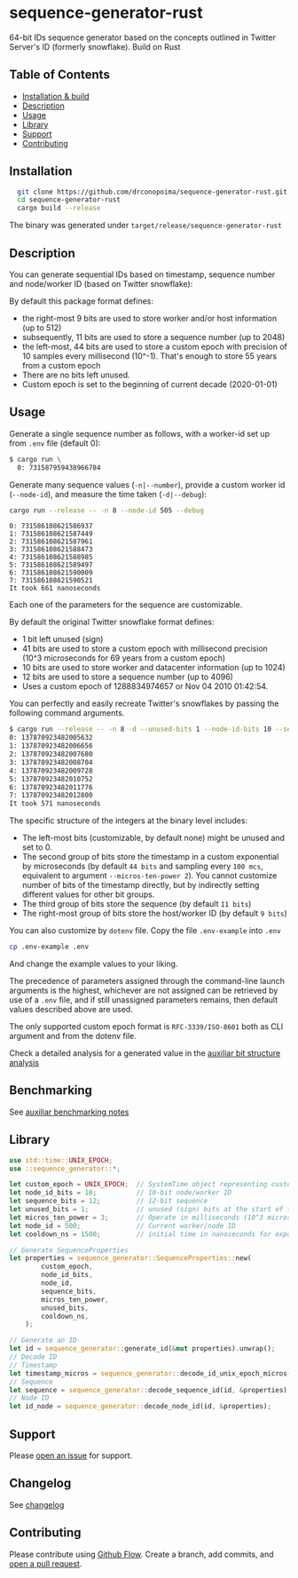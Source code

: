 # sequence-generator-rust

64-bit IDs sequence generator based on the concepts outlined in Twitter Server's ID (formerly snowflake). Build on Rust

## Table of Contents

- [Installation & build](#installation)
- [Description](#description)
- [Usage](#usage)
- [Library](#Library)
- [Support](#support)
- [Contributing](#contributing)

## Installation

```sh
  git clone https://github.com/drconopoima/sequence-generator-rust.git
  cd sequence-generator-rust
  cargo build --release
```

The binary was generated under `target/release/sequence-generator-rust`

## Description

You can generate sequential IDs based on timestamp, sequence number and node/worker ID (based on Twitter snowflake):

By default this package format defines:

- the right-most 9 bits are used to store worker and/or host information (up to 512)
- subsequently, 11 bits are used to store a sequence number (up to 2048)
- the left-most, 44 bits are used to store a custom epoch with precision of 10 samples every millisecond (10^-1). That's enough to store 55 years from a custom epoch
- There are no bits left unused.
- Custom epoch is set to the beginning of current decade (2020-01-01)

## Usage

Generate a single sequence number as follows, with a worker-id set up from `.env` file (default 0):

```sh
$ cargo run \
  0: 731587959438966784
```

Generate many sequence values (`-n|--number`), provide a custom worker id (`--node-id`), and measure the time taken (`-d|--debug`):

```sh
cargo run --release -- -n 8 --node-id 505 --debug
```

```text
0: 731586108621586937
1: 731586108621587449
2: 731586108621587961
3: 731586108621588473
4: 731586108621588985
5: 731586108621589497
6: 731586108621590009
7: 731586108621590521
It took 661 nanoseconds
```

Each one of the parameters for the sequence are customizable.

By default the original Twitter snowflake format defines:

- 1 bit left unused (sign)
- 41 bits are used to store a custom epoch with millisecond precision (10^3 microseconds for 69 years from a custom epoch)
- 10 bits are used to store worker and datacenter information (up to 1024)
- 12 bits are used to store a sequence number (up to 4096)
- Uses a custom epoch of 1288834974657 or Nov 04 2010 01:42:54.

You can perfectly and easily recreate Twitter's snowflakes by passing the following command arguments.

```sh
$ cargo run --release -- -n 8 -d --unused-bits 1 --node-id-bits 10 --sequence-bits 12 --micros-ten-power 3 --custom-epoch '2010-11-04T01:42:54Z'  --node-id 128
0: 137870923482005632
1: 137870923482006656
2: 137870923482007680
3: 137870923482008704
4: 137870923482009728
5: 137870923482010752
6: 137870923482011776
7: 137870923482012800
It took 571 nanoseconds
```

The specific structure of the integers at the binary level includes:

- The left-most bits (customizable, by default none) might be unused and set to 0.
- The second group of bits store the timestamp in a custom exponential by microseconds (by default `44 bits` and sampling every `100 mcs`, equivalent to argument `--micros-ten-power 2`). You cannot customize number of bits of the timestamp directly, but by indirectly setting different values for other bit groups.
- The third group of bits store the sequence (by default `11 bits`)
- The right-most group of bits store the host/worker ID (by default `9 bits`)

You can also customize by `dotenv` file. Copy the file `.env-example` into `.env`

```sh
cp .env-example .env
```

And change the example values to your liking.

The precedence of parameters assigned through the command-line launch arguments is the highest, whichever are not assigned can be retrieved by use of a `.env` file, and if still unassigned parameters remains, then default values described above are used.

The only supported custom epoch format is `RFC-3339/ISO-8601` both as CLI argument and from the dotenv file.

Check a detailed analysis for a generated value in the [auxiliar bit structure analysis](bit_structure.md)

## Benchmarking

See [auxiliar benchmarking notes](benchmarking.md)
## Library

```rust
use std::time::UNIX_EPOCH;
use ::sequence_generator::*;

let custom_epoch = UNIX_EPOCH;  // SystemTime object representing custom epoch time. Use checked_add(Duration) for different time
let node_id_bits = 10;          // 10-bit node/worker ID
let sequence_bits = 12;         // 12-bit sequence
let unused_bits = 1;            // unused (sign) bits at the start of the ID. 1 or 0 generally
let micros_ten_power = 3;       // Operate in milliseconds (10^3 microseconds)
let node_id = 500;              // Current worker/node ID
let cooldown_ns = 1500;         // initial time in nanoseconds for exponential backoff wait after sequence is exhausted

// Generate SequenceProperties
let properties = sequence_generator::SequenceProperties::new(
        custom_epoch,
        node_id_bits,
        node_id,
        sequence_bits,
        micros_ten_power,
        unused_bits,
        cooldown_ns,
    );

// Generate an ID
let id = sequence_generator::generate_id(&mut properties).unwrap();
// Decode ID
// Timestamp
let timestamp_micros = sequence_generator::decode_id_unix_epoch_micros(id, &properties);
// Sequence
let sequence = sequence_generator::decode_sequence_id(id, &properties);
// Node ID
let id_node = sequence_generator::decode_node_id(id, &properties);
```

## Support

Please [open an issue](https://github.com/drconopoima/sequence-generator-rust/issues/new) for support.

## Changelog

See [changelog](CHANGELOG.md)

## Contributing

Please contribute using [Github Flow](https://guides.github.com/introduction/flow/). Create a branch, add commits, and [open a pull request](https://github.com/drconopoima/sequence-generator-rust/compare/).

